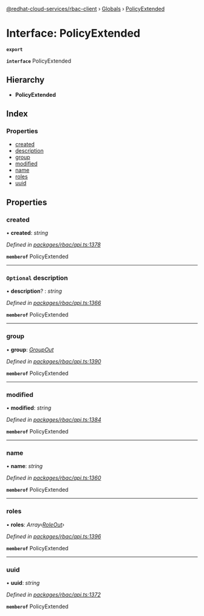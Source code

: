 [@redhat-cloud-services/rbac-client](../README.md) › [Globals](../globals.md) › [PolicyExtended](policyextended.md)

# Interface: PolicyExtended

**`export`** 

**`interface`** PolicyExtended

## Hierarchy

* **PolicyExtended**

## Index

### Properties

* [created](policyextended.md#created)
* [description](policyextended.md#optional-description)
* [group](policyextended.md#group)
* [modified](policyextended.md#modified)
* [name](policyextended.md#name)
* [roles](policyextended.md#roles)
* [uuid](policyextended.md#uuid)

## Properties

###  created

• **created**: *string*

*Defined in [packages/rbac/api.ts:1378](https://github.com/fhlavac/javascript-clients/blob/master/packages/rbac/api.ts#L1378)*

**`memberof`** PolicyExtended

___

### `Optional` description

• **description**? : *string*

*Defined in [packages/rbac/api.ts:1366](https://github.com/fhlavac/javascript-clients/blob/master/packages/rbac/api.ts#L1366)*

**`memberof`** PolicyExtended

___

###  group

• **group**: *[GroupOut](groupout.md)*

*Defined in [packages/rbac/api.ts:1390](https://github.com/fhlavac/javascript-clients/blob/master/packages/rbac/api.ts#L1390)*

**`memberof`** PolicyExtended

___

###  modified

• **modified**: *string*

*Defined in [packages/rbac/api.ts:1384](https://github.com/fhlavac/javascript-clients/blob/master/packages/rbac/api.ts#L1384)*

**`memberof`** PolicyExtended

___

###  name

• **name**: *string*

*Defined in [packages/rbac/api.ts:1360](https://github.com/fhlavac/javascript-clients/blob/master/packages/rbac/api.ts#L1360)*

**`memberof`** PolicyExtended

___

###  roles

• **roles**: *Array‹[RoleOut](roleout.md)›*

*Defined in [packages/rbac/api.ts:1396](https://github.com/fhlavac/javascript-clients/blob/master/packages/rbac/api.ts#L1396)*

**`memberof`** PolicyExtended

___

###  uuid

• **uuid**: *string*

*Defined in [packages/rbac/api.ts:1372](https://github.com/fhlavac/javascript-clients/blob/master/packages/rbac/api.ts#L1372)*

**`memberof`** PolicyExtended
